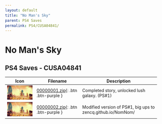 ```yaml
---
layout: default
title: "No Man's Sky"
parent: PS4 Saves
permalink: PS4/CUSA04841/
---
```

# No Man's Sky

## PS4 Saves - CUSA04841

| Icon | Filename | Description |
|------|----------|-------------|
| ![No Man's Sky](icon0.png) | [00000001.zip](00000001.zip){: .btn .btn-purple } | Completed story, unlocked lush galaxy. (PS#1) |
| ![No Man's Sky](icon0.png) | [00000002.zip](00000002.zip){: .btn .btn-purple } | Modified version of PS#1, big ups to zencq.github.io/NomNom/ |
